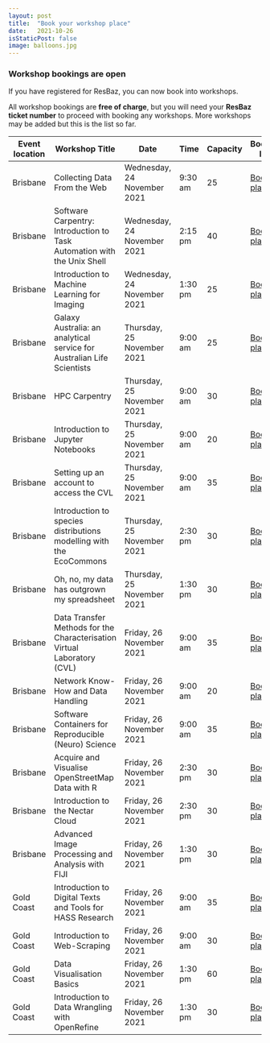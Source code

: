 ```yaml
---
layout: post
title:  "Book your workshop place"
date:   2021-10-26
isStaticPost: false
image: balloons.jpg
---
```


### Workshop bookings are open

If you have registered for ResBaz, you can now book into workshops.

All workshop bookings are **free of charge**, but you will need your **ResBaz ticket number** to proceed with booking any workshops. More workshops may be added but this is the list so far.


|Event location |Workshop Title | Date  | Time| Capacity | Booking link |
|--- | --- | --- | --- |--- |--- |
|Brisbane | Collecting Data From the Web | 	Wednesday, 24 November 2021 | 9:30 am	| 25	| [Book a place](https://www.eventbrite.com.au/e/collecting-data-from-the-web-tickets-194110388397)|
|Brisbane | Software Carpentry: Introduction to Task Automation with the Unix Shell | Wednesday, 24 November 2021 | 2:15 pm	| 40	| [Book a place](https://www.eventbrite.com.au/e/software-carpentry-introduction-to-task-automation-with-the-unix-shell-tickets-195555049417)|
|Brisbane | Introduction to Machine Learning for Imaging | Wednesday, 24 November 2021 | 1:30 pm	| 25	| [Book a place](https://www.eventbrite.com.au/e/introduction-to-machine-learning-for-imaging-tickets-194830763057)|
|Brisbane | Galaxy Australia: an analytical service for Australian Life Scientists	| Thursday, 25 November 2021 | 9:00 am	| 25	| [Book a place](https://www.eventbrite.com.au/e/galaxy-australia-an-analytical-service-for-australian-life-scientists-tickets-194835938537)|
|Brisbane | HPC  Carpentry	| Thursday, 25 November 2021 | 9:00 am	| 30	| [Book a place](https://www.eventbrite.com.au/e/hpc-carpentry-tickets-194845045777)|
|Brisbane | Introduction to Jupyter Notebooks	| Thursday, 25 November 2021 | 9:00 am	| 20	| [Book a place](https://www.eventbrite.com.au/e/introduction-to-jupyter-notebooks-tickets-194834012777)|
|Brisbane | Setting up an account to access the CVL	| Thursday, 25 November 2021 | 9:00 am	| 35	| [Book a place](https://www.eventbrite.com.au/e/setting-up-an-account-to-access-the-cvl-tickets-194841114017)|
|Brisbane | Introduction to species distributions modelling with the EcoCommons	| Thursday, 25 November 2021 | 2:30 pm	| 30	| [Book a place](https://www.eventbrite.com.au/e/introduction-to-species-distributions-modelling-with-the-ecocommons-tickets-194846871237)|
|Brisbane | Oh, no, my data has outgrown my spreadsheet	| Thursday, 25 November 2021 | 1:30 pm	| 30	| [Book a place](https://www.eventbrite.com.au/e/oh-no-my-data-has-outgrown-my-spreadsheet-tickets-194846098927)|
|Brisbane | Data Transfer Methods for the Characterisation Virtual Laboratory (CVL)	| Friday, 26 November 2021 | 9:00 am	| 35	| [Book a place](https://www.eventbrite.com.au/e/data-transfer-methods-for-the-characterisation-virtual-laboratory-cvl-tickets-194848466007)|
|Brisbane | Network Know-How and Data Handling	| Friday, 26 November 2021 | 9:00 am	| 20	| [Book a place](https://www.eventbrite.com.au/e/network-know-how-and-data-handling-tickets-198059149247)|
|Brisbane | Software Containers for Reproducible (Neuro) Science	| Friday, 26 November 2021 | 9:00 am	| 35	| [Book a place](https://www.eventbrite.com.au/e/software-containers-for-reproducible-neuro-science-tickets-194847483067)|
|Brisbane | Acquire and Visualise OpenStreetMap Data with R	| Friday, 26 November 2021 | 2:30 pm	| 30	| [Book a place](https://www.eventbrite.com.au/e/acquire-and-visualise-openstreetmap-data-with-r-tickets-194850431887)|
|Brisbane | Introduction to the Nectar Cloud	| Friday, 26 November 2021 | 2:30 pm	| 30	| [Book a place](https://www.eventbrite.com.au/e/introduction-to-the-nectar-cloud-tickets-194849830087)|
|Brisbane | Advanced Image Processing and Analysis with FIJI | Friday, 26 November 2021 | 1:30 pm	| 30	| [Book a place](https://www.eventbrite.com.au/e/advanced-image-processing-and-analysis-with-fiji-tickets-194848937417)|
|Gold Coast | Introduction to Digital Texts and Tools for HASS Research	| Friday, 26 November 2021 | 9:00 am	| 35	| [Book a place](https://www.eventbrite.com.au/e/introduction-to-digital-texts-and-tools-for-hass-research-tickets-195542521947)|
|Gold Coast | Introduction to Web-Scraping	| Friday, 26 November 2021 | 9:00 am	| 30	| [Book a place](https://www.eventbrite.com.au/e/introduction-to-web-scraping-tickets-195541067597)|
|Gold Coast | Data Visualisation Basics	| Friday, 26 November 2021 | 1:30 pm	| 60	| [Book a place](https://www.eventbrite.com.au/e/data-visualisation-basics-tickets-195546273167)|
|Gold Coast | Introduction to Data Wrangling with OpenRefine| 	Friday, 26 November 2021|  1:30 pm	| 30	| [Book a place](https://www.eventbrite.com.au/e/introduction-to-data-wrangling-with-openrefine-tickets-195543284227)|
